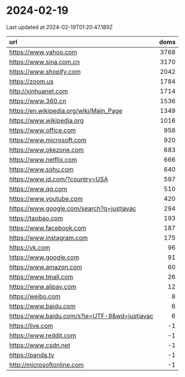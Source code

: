 # 2024-02-19

<!-- BEGIN -->
Last updated at 2024-02-19T01:20:47.189Z

url | doms
:- | -:
https://www.yahoo.com | 3768
https://www.sina.com.cn | 3170
https://www.shopify.com | 2042
https://zoom.us | 1784
http://xinhuanet.com | 1714
https://www.360.cn | 1536
https://en.wikipedia.org/wiki/Main_Page | 1349
https://www.wikipedia.org | 1016
https://www.office.com | 958
https://www.microsoft.com | 920
https://www.okezone.com | 683
https://www.netflix.com | 666
https://www.sohu.com | 640
https://www.jd.com/?country=USA | 597
https://www.qq.com | 510
https://www.youtube.com | 420
https://www.google.com/search?q=justjavac | 294
https://taobao.com | 193
https://www.facebook.com | 187
https://www.instagram.com | 175
https://vk.com | 96
https://www.google.com | 91
https://www.amazon.com | 60
https://www.tmall.com | 26
https://www.alipay.com | 12
https://weibo.com | 8
https://www.baidu.com | 6
https://www.baidu.com/s?ie=UTF-8&wd=justjavac | 6
https://live.com | -1
https://www.reddit.com | -1
https://www.csdn.net | -1
https://panda.tv | -1
http://microsoftonline.com | -1
<!-- END -->

